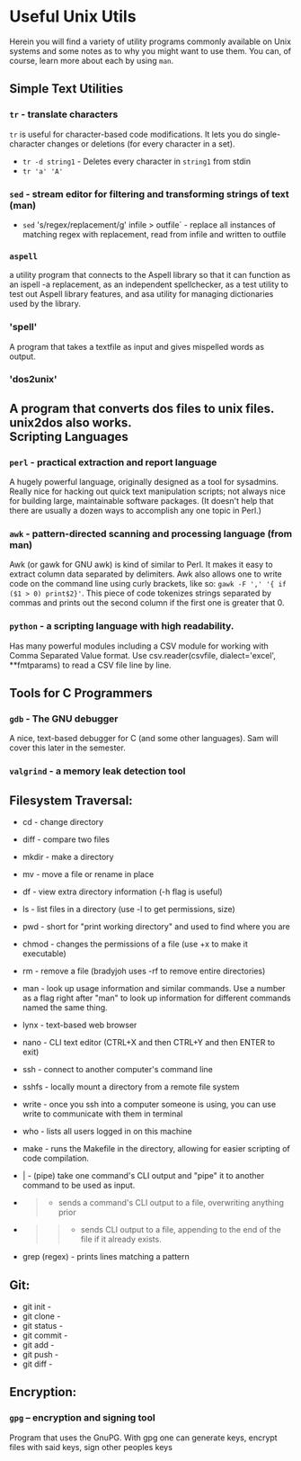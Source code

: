 Useful Unix Utils
=================

Herein you will find a variety of utility programs commonly available on
Unix systems and some notes as to why you might want to use them.  You can,
of course, learn more about each by using `man`.

Simple Text Utilities
---------------------

### `tr` - translate characters

`tr` is useful for character-based code modifications.  It lets you do
single-character changes or deletions (for every character in a set).

* `tr -d string1` - Deletes every character in `string1` from stdin
* `tr 'a' 'A'`

### `sed` - stream editor for filtering and transforming strings of text (man)

* `sed` 's/regex/replacement/g' infile > outfile` - replace all instances of
  matching regex with replacement, read from infile and written to outfile

### `aspell`  
a utility program that connects to the Aspell library so that it can function as an ispell -a replacement, as  an  independent  spellchecker,  as a test utility to test out Aspell library features, and asa utility for managing dictionaries used by the library.

### 'spell'
A program that takes a textfile as input and gives mispelled words as output. 

### 'dos2unix'
A program that converts dos files to unix files. unix2dos also works.  
Scripting Languages
-------------------

### `perl` - practical extraction and report language

A hugely powerful language, originally designed as a tool for sysadmins.
Really nice for hacking out quick text manipulation scripts; not always
nice for building large, maintainable software packages.  (It doesn't help
that there are usually a dozen ways to accomplish any one topic in Perl.)

### `awk` - pattern-directed scanning and processing language (from man)

Awk (or gawk for GNU awk) is kind of similar to Perl. It makes it easy to
extract column data separated by delimiters. Awk also allows one to write
code on the command line using curly brackets, like so: 
`gawk -F ',' '{ if ($1 > 0) print$2}'`.
This piece of code tokenizes strings separated by commas and prints out the
second column if the first one is greater that 0.

### `python` - a scripting language with high readability.

Has many powerful modules including a CSV module for working with
Comma Separated Value format. Use csv.reader(csvfile, dialect='excel',
 **fmtparams) to read a CSV file line by line. 

Tools for C Programmers
-----------------------

### `gdb` - The GNU debugger

A nice, text-based debugger for C (and some other languages).  Sam will
cover this later in the semester.

### `valgrind` - a memory leak detection tool

Filesystem Traversal:
---------------------

* cd - change directory
* diff - compare two files
* mkdir - make a directory
* mv - move a file or rename in place
* df - view extra directory information (-h flag is useful)
* ls - list files in a directory (use -l to get permissions, size)
* pwd - short for "print working directory" and used to find where you are
* chmod - changes the permissions of a file (use +x to make it executable)
* rm - remove a file (bradyjoh uses -rf to remove entire directories)

* man <utility> - look up usage information and similar commands. Use a 
	number as a flag right after "man" to look up information for different 
	commands named the same thing.
* lynx - text-based web browser
* nano - CLI text editor (CTRL+X and then CTRL+Y and then ENTER to exit)
* ssh - connect to another computer's command line
* sshfs - locally mount a directory from a remote file system
* write <username> - once you ssh into a computer someone is using, you can
	use write to communicate with them in terminal
* who - lists all users logged in on this machine
* make - runs the Makefile in the directory, allowing for easier scripting of
	code compilation.

* | - (pipe) take one command's CLI output and "pipe" it to another command 
	to be used as input.
* > - sends a command's CLI output to a file, overwriting anything prior
* >> - sends CLI output to a file, appending to the end of the file if it 
	already exists.
* grep (regex) - prints lines matching a pattern 

Git:
----

* git init - 
* git clone -
* git status - 
* git commit - 
* git add - 
* git push - 
* git diff -

Encryption:
-----------

### `gpg` – encryption and signing tool

Program that uses the GnuPG. With gpg one can generate keys, encrypt files with said keys, 
sign other peoples keys
